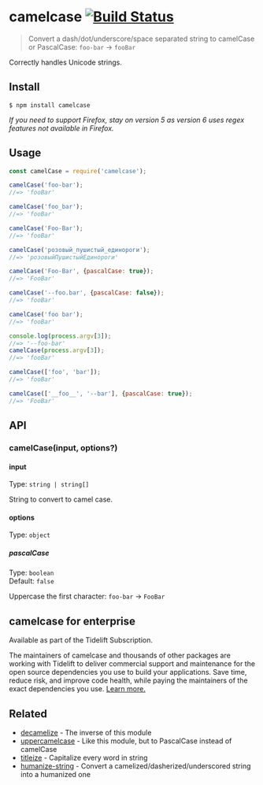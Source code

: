 # camelcase [![Build Status](https://travis-ci.org/sindresorhus/camelcase.svg?branch=master)](https://travis-ci.com/sindresorhus/camelcase)

> Convert a dash/dot/underscore/space separated string to camelCase or PascalCase: `foo-bar` → `fooBar`

Correctly handles Unicode strings.

## Install

```
$ npm install camelcase
```

*If you need to support Firefox, stay on version 5 as version 6 uses regex features not available in Firefox.*

## Usage

```js
const camelCase = require('camelcase');

camelCase('foo-bar');
//=> 'fooBar'

camelCase('foo_bar');
//=> 'fooBar'

camelCase('Foo-Bar');
//=> 'fooBar'

camelCase('розовый_пушистый_единороги');
//=> 'розовыйПушистыйЕдинороги'

camelCase('Foo-Bar', {pascalCase: true});
//=> 'FooBar'

camelCase('--foo.bar', {pascalCase: false});
//=> 'fooBar'

camelCase('foo bar');
//=> 'fooBar'

console.log(process.argv[3]);
//=> '--foo-bar'
camelCase(process.argv[3]);
//=> 'fooBar'

camelCase(['foo', 'bar']);
//=> 'fooBar'

camelCase(['__foo__', '--bar'], {pascalCase: true});
//=> 'FooBar'
```

## API

### camelCase(input, options?)

#### input

Type: `string | string[]`

String to convert to camel case.

#### options

Type: `object`

##### pascalCase

Type: `boolean`\
Default: `false`

Uppercase the first character: `foo-bar` → `FooBar`

## camelcase for enterprise

Available as part of the Tidelift Subscription.

The maintainers of camelcase and thousands of other packages are working with Tidelift to deliver commercial support and maintenance for the open source dependencies you use to build your applications. Save time, reduce risk, and improve code health, while paying the maintainers of the exact dependencies you use. [Learn more.](https://tidelift.com/subscription/pkg/npm-camelcase?utm_source=npm-camelcase&utm_medium=referral&utm_campaign=enterprise&utm_term=repo)

## Related

- [decamelize](https://github.com/sindresorhus/decamelize) - The inverse of this module
- [uppercamelcase](https://github.com/SamVerschueren/uppercamelcase) - Like this module, but to PascalCase instead of camelCase
- [titleize](https://github.com/sindresorhus/titleize) - Capitalize every word in string
- [humanize-string](https://github.com/sindresorhus/humanize-string) - Convert a camelized/dasherized/underscored string into a humanized one
